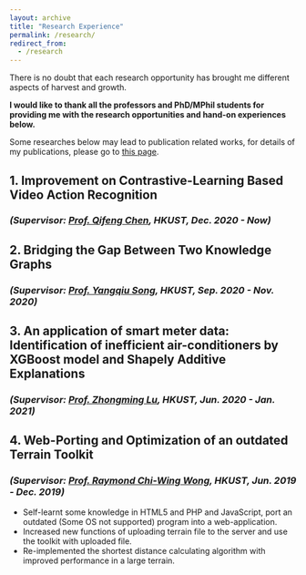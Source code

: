 ```yaml
---
layout: archive
title: "Research Experience"
permalink: /research/
redirect_from:
  - /research
---
```


There is no doubt that each research opportunity has brought me different aspects of harvest and growth.

**I would like to thank all the professors and PhD/MPhil students for providing me with the research opportunities and hand-on experiences below.**

Some researches below may lead to publication related works, for details of my publications, please go to [this page](https://mighty-weaver.github.io/publications/).

## 1. **Improvement on Contrastive-Learning Based Video Action Recognition**
### *(Supervisor: [Prof. Qifeng Chen](https://cqf.io/), HKUST, Dec. 2020 - Now)*

## 2. **Bridging the Gap Between Two Knowledge Graphs**
### *(Supervisor: [Prof. Yangqiu Song](https://www.cse.ust.hk/~yqsong/), HKUST, Sep. 2020 - Nov. 2020)*

## 3. **An application of smart meter data: Identification of inefficient air-conditioners by XGBoost model and Shapely Additive Explanations**
### *(Supervisor: [Prof. Zhongming Lu](https://facultyprofiles.ust.hk/profiles.php?profile=zhongming-lu-zhongminglu), HKUST, Jun. 2020 - Jan. 2021)*

## 4. **Web-Porting and Optimization of an outdated Terrain Toolkit** 
### *(Supervisor: [Prof. Raymond Chi-Wing Wong](https://www.cse.ust.hk/~raywong/), HKUST, Jun. 2019 - Dec. 2019)*

* Self-learnt some knowledge in HTML5 and PHP and JavaScript, port an outdated (Some OS not supported) program into a web-application.
* Increased new functions of uploading terrain file to the server and use the toolkit with uploaded file.
* Re-implemented the shortest distance calculating algorithm with improved performance in a large terrain.
